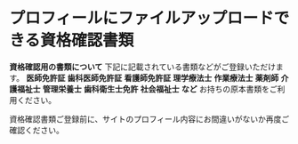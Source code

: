 # プロフィールにファイルアップロードできる資格確認書類
**資格確認用の書類について**
下記に記載されている書類などがご登録いただけます。
**医師免許証**
**歯科医師免許証**
**看護師免許証**
**理学療法士**
**作業療法士**
**薬剤師**
**介護福祉士**
**管理栄養士**
**歯科衛生士免許**
**社会福祉士**
**など**
お持ちの原本書類をご利用ください。

資格確認書類ご登録前に、サイトのプロフィール内容にお間違いがないか再度ご確認ください。